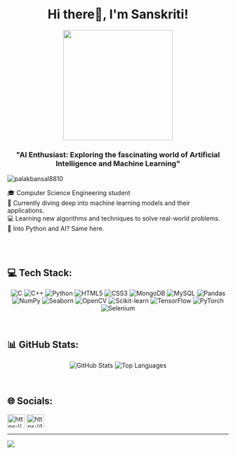 <h1 align="center">Hi there👋, I'm Sanskriti!</h1>

<div align="center">
  <img height="250" src="https://media.licdn.com/dms/image/D5622AQHfpjL234EClw/feedshare-shrink_2048_1536/0/1693911767128?e=2147483647&v=beta&t=J2ZGomfV_OEzCK57MHHoGWAY8c8kmzalpvQ65tN8b40"/>
</div>

<h3 align="center">"AI Enthusiast: Exploring the fascinating world of Artificial Intelligence and Machine Learning"</h3>

<p align="left"> <img src="https://komarev.com/ghpvc/?username=palakbansal8810&label=Profile%20views&color=0e75b6&style=flat" alt="palakbansal8810" /> </p>



🎓 Computer Science Engineering student  
🌱 Currently diving deep into machine learning models and their applications.  
💻 Learning new algorithms and techniques to solve real-world problems.  
🤖 Into Python and AI? Same here.

<br>
<br>



## 💻 Tech Stack:
<p align="center">

  <!-- Languages -->
  <img src="https://img.shields.io/badge/C-00599C?style=for-the-badge&logo=c&logoColor=white" alt="C"/>
  <img src="https://img.shields.io/badge/C++-00599C?style=for-the-badge&logo=c%2B%2B&logoColor=white" alt="C++"/>
  <img src="https://img.shields.io/badge/Python-3776AB?style=for-the-badge&logo=python&logoColor=white" alt="Python"/>

  <!-- Web Technologies -->
  <img src="https://img.shields.io/badge/HTML5-E34F26?style=for-the-badge&logo=html5&logoColor=white" alt="HTML5"/>
  <img src="https://img.shields.io/badge/CSS3-1572B6?style=for-the-badge&logo=css3&logoColor=white" alt="CSS3"/>

  <!-- Databases -->
  <img src="https://img.shields.io/badge/MongoDB-4EA94B?style=for-the-badge&logo=mongodb&logoColor=white" alt="MongoDB"/>
  <img src="https://img.shields.io/badge/MySQL-4479A1?style=for-the-badge&logo=mysql&logoColor=white" alt="MySQL"/>

  <!-- Libraries & Tools -->
  <img src="https://img.shields.io/badge/Pandas-150458?style=for-the-badge&logo=pandas&logoColor=white" alt="Pandas"/>
  <img src="https://img.shields.io/badge/NumPy-013243?style=for-the-badge&logo=numpy&logoColor=white" alt="NumPy"/>
  <img src="https://img.shields.io/badge/Seaborn-4c72b0?style=for-the-badge" alt="Seaborn"/>
  <img src="https://img.shields.io/badge/OpenCV-5C3EE8?style=for-the-badge&logo=opencv&logoColor=white" alt="OpenCV"/>
  <img src="https://img.shields.io/badge/Scikit--learn-F7931E?style=for-the-badge&logo=scikit-learn&logoColor=white" alt="Scikit-learn"/>
  <img src="https://img.shields.io/badge/TensorFlow-FF6F00?style=for-the-badge&logo=tensorflow&logoColor=white" alt="TensorFlow"/>
  <img src="https://img.shields.io/badge/PyTorch-EE4C2C?style=for-the-badge&logo=pytorch&logoColor=white" alt="PyTorch"/>
  <img src="https://img.shields.io/badge/Selenium-43B02A?style=for-the-badge&logo=selenium&logoColor=white" alt="Selenium"/>
</p>


<br>


## 📊 GitHub Stats:
<p align="center">
  <img src="https://github-readme-stats.vercel.app/api?username=kshypsans&show_icons=true&theme=radical" alt="GitHub Stats"/>
  <img src="https://github-readme-stats.vercel.app/api/top-langs?username=kshypsans&layout=compact&theme=radical" alt="Top Languages"/>
</p>

<br>


## 🌐 Socials:
<p align="left">
<a href="https://linkedin.com/in/sanskriti-kashyap-1b134b2a1/" target="blank"><img align="center" src="https://raw.githubusercontent.com/rahuldkjain/github-profile-readme-generator/master/src/images/icons/Social/linked-in-alt.svg" alt="https://www.linkedin.com/in/aman-sharma-4a3166284/" height="30" width="40" /></a>
<a href="https://leetcode.com/u/kshypsans/" target="blank"><img align="center" src="https://raw.githubusercontent.com/rahuldkjain/github-profile-readme-generator/master/src/images/icons/Social/leet-code.svg" alt="https://leetcode.com/u/amansharma619/" height="30" width="40" /></a>
</p>

---
[![](https://visitcount.itsvg.in/api?id=amansharma619&icon=0&color=0)](https://visitcount.itsvg.in)
